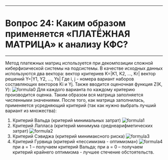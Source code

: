 ___
# Вопрос 24: Каким образом применяется «ПЛАТЁЖНАЯ МАТРИЦА» к анализу КФС?
___

Метод платежных матриц используется при декомпозиции сложной киберфизической системы на подсистемы. 
В качестве исходных данных используются два вектора: 
вектор критериев K=|K1, K2, …, Kr|
вектор решений Y=|Y1, Y2, …, Ys| 
Где i, j - номера вариант наборов составляющих векторов Ki и Yj.
Также вводится оценочная функция Z(K, У):
![formula0](../resources/imgs/24-0.jpg)
Для каждого варианта по каждому критерию производится оценка. Таким образом вся матрица заполняется численными значениями.
После того, как матрица заполнилась, применяется усредняющий критерий (так как нужно выбрать лучший вариант из множества):
1. Критерий Вальда (критерий минимальных затрат)
![formula1](../resources/imgs/24-1.jpg)
2. Критерий Лапласа (критерий минимума среднеарифметических затрат)
![formula2](../resources/imgs/24-2.jpg)
3. Критерий Сэвиджа (критерий минимаксного риска)
![formula3](../resources/imgs/24-3.jpg)
4. Критерий Гурвица (критерий «пессимизма - оптимизма») 
![formula4](../resources/imgs/24-4.jpg)
при а = 1 – получаем критерий Вальда;
при а = 0 – получаем критерий крайнего оптимизма - лучшее стечение обстоятельств.
